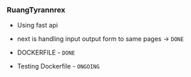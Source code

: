 ### RuangTyrannrex

- Using fast api
- next is handling input output form to same pages -> `DONE`

- DOCKERFILE - `DONE`

- Testing Dockerfile - `ONGOING`
